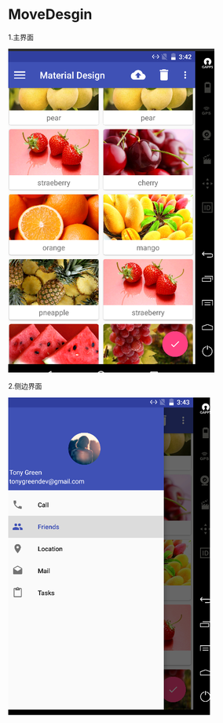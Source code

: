 # MoveDesgin
1.主界面

![](https://github.com/yws233/MoveDesgin/blob/master/MaterialDesign/image/mainView.png)

2.侧边界面

![](https://github.com/yws233/MoveDesgin/blob/master/MaterialDesign/image/barView.png)

